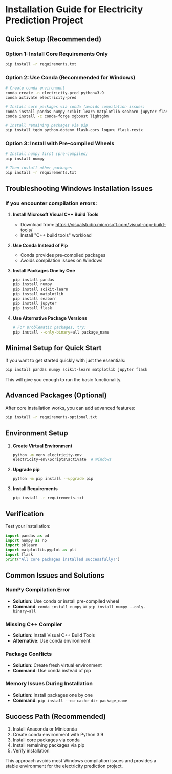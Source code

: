 # Installation Guide for Electricity Prediction Project

## Quick Setup (Recommended)

### Option 1: Install Core Requirements Only
```bash
pip install -r requirements.txt
```

### Option 2: Use Conda (Recommended for Windows)
```bash
# Create conda environment
conda create -n electricity-pred python=3.9
conda activate electricity-pred

# Install core packages via conda (avoids compilation issues)
conda install pandas numpy scikit-learn matplotlib seaborn jupyter flask plotly
conda install -c conda-forge xgboost lightgbm

# Install remaining packages via pip
pip install tqdm python-dotenv flask-cors loguru flask-restx
```

### Option 3: Install with Pre-compiled Wheels
```bash
# Install numpy first (pre-compiled)
pip install numpy

# Then install other packages
pip install -r requirements.txt
```

## Troubleshooting Windows Installation Issues

### If you encounter compilation errors:

1. **Install Microsoft Visual C++ Build Tools**
   - Download from: https://visualstudio.microsoft.com/visual-cpp-build-tools/
   - Install "C++ build tools" workload

2. **Use Conda Instead of Pip**
   - Conda provides pre-compiled packages
   - Avoids compilation issues on Windows

3. **Install Packages One by One**
   ```bash
   pip install pandas
   pip install numpy
   pip install scikit-learn
   pip install matplotlib
   pip install seaborn
   pip install jupyter
   pip install flask
   ```

4. **Use Alternative Package Versions**
   ```bash
   # For problematic packages, try:
   pip install --only-binary=all package_name
   ```

## Minimal Setup for Quick Start

If you want to get started quickly with just the essentials:

```bash
pip install pandas numpy scikit-learn matplotlib jupyter flask
```

This will give you enough to run the basic functionality.

## Advanced Packages (Optional)

After core installation works, you can add advanced features:

```bash
pip install -r requirements-optional.txt
```

## Environment Setup

1. **Create Virtual Environment**
   ```bash
   python -m venv electricity-env
   electricity-env\Scripts\activate  # Windows
   ```

2. **Upgrade pip**
   ```bash
   python -m pip install --upgrade pip
   ```

3. **Install Requirements**
   ```bash
   pip install -r requirements.txt
   ```

## Verification

Test your installation:
```python
import pandas as pd
import numpy as np
import sklearn
import matplotlib.pyplot as plt
import flask
print("All core packages installed successfully!")
```

## Common Issues and Solutions

### NumPy Compilation Error
- **Solution**: Use conda or install pre-compiled wheel
- **Command**: `conda install numpy` or `pip install numpy --only-binary=all`

### Missing C++ Compiler
- **Solution**: Install Visual C++ Build Tools
- **Alternative**: Use conda environment

### Package Conflicts
- **Solution**: Create fresh virtual environment
- **Command**: Use conda instead of pip

### Memory Issues During Installation
- **Solution**: Install packages one by one
- **Command**: `pip install --no-cache-dir package_name`

## Success Path (Recommended)

1. Install Anaconda or Miniconda
2. Create conda environment with Python 3.9
3. Install core packages via conda
4. Install remaining packages via pip
5. Verify installation

This approach avoids most Windows compilation issues and provides a stable environment for the electricity prediction project.

